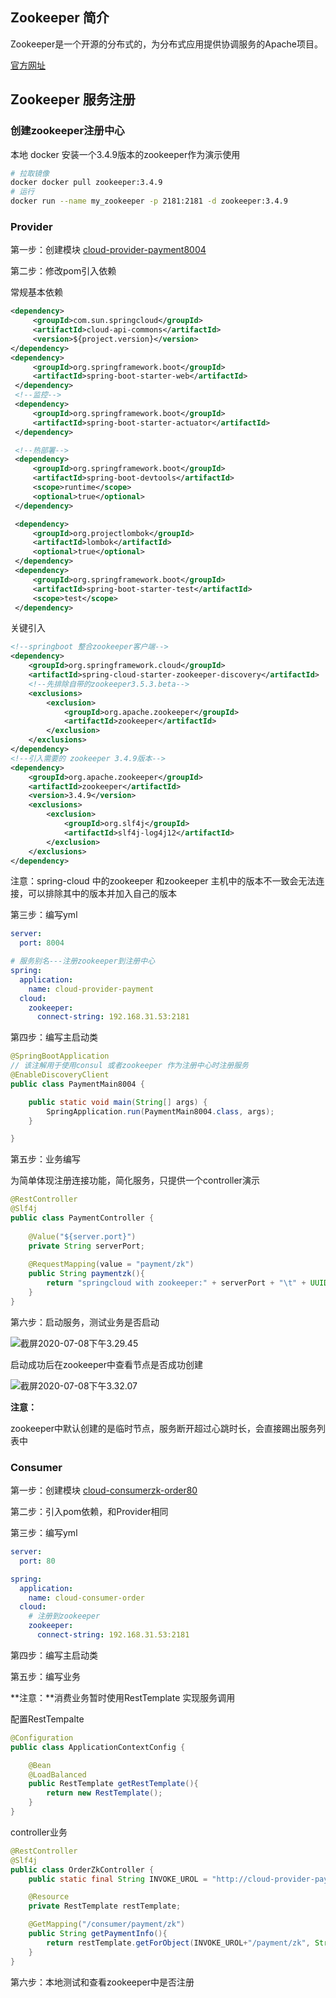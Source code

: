 ## Zookeeper 简介

Zookeeper是一个开源的分布式的，为分布式应用提供协调服务的Apache项目。

[官方网址](https://zookeeper.apache.org/)

## Zookeeper 服务注册

### 创建zookeeper注册中心

本地 docker 安装一个3.4.9版本的zookeeper作为演示使用

```sh
# 拉取镜像
docker docker pull zookeeper:3.4.9
# 运行
docker run --name my_zookeeper -p 2181:2181 -d zookeeper:3.4.9
```

### Provider

第一步：创建模块 [cloud-provider-payment8004](../cloud-provider-payment8004) 

第二步：修改pom引入依赖

常规基本依赖

```xml
<dependency>
     <groupId>com.sun.springcloud</groupId>
     <artifactId>cloud-api-commons</artifactId>
     <version>${project.version}</version>
</dependency>
<dependency>
     <groupId>org.springframework.boot</groupId>
     <artifactId>spring-boot-starter-web</artifactId>
 </dependency>
 <!--监控-->
 <dependency>
     <groupId>org.springframework.boot</groupId>
     <artifactId>spring-boot-starter-actuator</artifactId>
 </dependency>

 <!--热部署-->
 <dependency>
     <groupId>org.springframework.boot</groupId>
     <artifactId>spring-boot-devtools</artifactId>
     <scope>runtime</scope>
     <optional>true</optional>
 </dependency>

 <dependency>
     <groupId>org.projectlombok</groupId>
     <artifactId>lombok</artifactId>
     <optional>true</optional>
 </dependency>
 <dependency>
     <groupId>org.springframework.boot</groupId>
     <artifactId>spring-boot-starter-test</artifactId>
     <scope>test</scope>
 </dependency>
```

关键引入

```xml
<!--springboot 整合zookeeper客户端-->
<dependency>
    <groupId>org.springframework.cloud</groupId>
    <artifactId>spring-cloud-starter-zookeeper-discovery</artifactId>
    <!--先排除自带的zookeeper3.5.3.beta-->
    <exclusions>
        <exclusion>
            <groupId>org.apache.zookeeper</groupId>
            <artifactId>zookeeper</artifactId>
        </exclusion>
    </exclusions>
</dependency>
<!--引入需要的 zookeeper 3.4.9版本-->
<dependency>
    <groupId>org.apache.zookeeper</groupId>
    <artifactId>zookeeper</artifactId>
    <version>3.4.9</version>
    <exclusions>
        <exclusion>
            <groupId>org.slf4j</groupId>
            <artifactId>slf4j-log4j12</artifactId>
        </exclusion>
    </exclusions>
</dependency>
```

注意：spring-cloud 中的zookeeper 和zookeeper 主机中的版本不一致会无法连接，可以排除其中的版本并加入自己的版本

第三步：编写yml

```yml
server:
  port: 8004

# 服务别名---注册zookeeper到注册中心
spring:
  application:
    name: cloud-provider-payment
  cloud:
    zookeeper:
      connect-string: 192.168.31.53:2181
```

第四步：编写主启动类

```java
@SpringBootApplication
// 该注解用于使用consul 或者zookeeper 作为注册中心时注册服务
@EnableDiscoveryClient
public class PaymentMain8004 {

    public static void main(String[] args) {
        SpringApplication.run(PaymentMain8004.class, args);
    }

}
```

第五步：业务编写

为简单体现注册连接功能，简化服务，只提供一个controller演示

```java
@RestController
@Slf4j
public class PaymentController {
    
    @Value("${server.port}")
    private String serverPort;
    
    @RequestMapping(value = "payment/zk")
    public String paymentzk(){
        return "springcloud with zookeeper:" + serverPort + "\t" + UUID.randomUUID().toString();
    }
}
```

第六步：启动服务，测试业务是否启动

![截屏2020-07-08下午3.29.45](https://gitee.com/Sunxz007/PicStorage/raw/master/imgs/20200708153204.png)

启动成功后在zookeeper中查看节点是否成功创建

![截屏2020-07-08下午3.32.07](https://gitee.com/Sunxz007/PicStorage/raw/master/imgs/20200708153458.png)

**注意：**

zookeeper中默认创建的是临时节点，服务断开超过心跳时长，会直接踢出服务列表中

### Consumer

第一步：创建模块 [cloud-consumerzk-order80](../cloud-consumerzk-order80) 

第二步：引入pom依赖，和Provider相同

第三步：编写yml

```yml
server:
  port: 80

spring:
  application:
    name: cloud-consumer-order
  cloud:
    # 注册到zookeeper
    zookeeper:
      connect-string: 192.168.31.53:2181
```

第四步：编写主启动类

第五步：编写业务

**注意：**消费业务暂时使用RestTemplate 实现服务调用

配置RestTempalte

```java
@Configuration
public class ApplicationContextConfig {

    @Bean
    @LoadBalanced
    public RestTemplate getRestTemplate(){
        return new RestTemplate();
    }
}
```

controller业务

```java
@RestController
@Slf4j
public class OrderZkController {
    public static final String INVOKE_UROL = "http://cloud-provider-payment";

    @Resource
    private RestTemplate restTemplate;

    @GetMapping("/consumer/payment/zk")
    public String getPaymentInfo(){
        return restTemplate.getForObject(INVOKE_UROL+"/payment/zk", String.class);
    }
}
```

第六步：本地测试和查看zookeeper中是否注册

